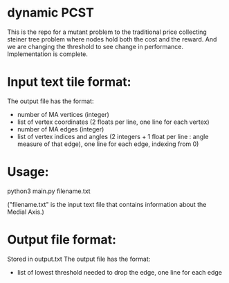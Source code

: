 # dynamic PCST
This is the repo for a mutant problem to the traditional price collecting steiner tree problem where nodes hold both the cost and the reward. And we are changing the threshold to see change in performance. Implementation is complete. 

# Input text tile format:
The output file has the format:
- number of MA vertices (integer)
- list of vertex coordinates (2 floats per line, one line for each vertex)
- number of MA edges (integer)
- list of vertex indices and angles (2 integers + 1 float per line : angle measure of that edge), one line for each edge, indexing from 0)

# Usage: 

python3 main.py filename.txt

("filename.txt" is the input text file that contains information about the Medial Axis.)

# Output file format: 

Stored in output.txt
The output file has the format:
- list of lowest threshold needed to drop the edge, one line for each edge
